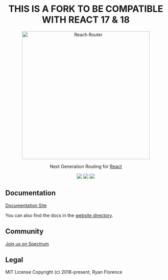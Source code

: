 <h1 align="center">THIS IS A FORK TO BE COMPATIBLE WITH REACT 17 & 18</h1>

<p align="center">
  <a href="https://reach.tech/router/">
    <img alt="Reach Router" src="./logo-horizontal.png" width="400">
  </a>
</p>

<p align="center">
  Next Generation Routing for <a href="https://facebook.github.io/react">React</a>
</p>

<p align="center">
  <a href="https://www.npmjs.com/package/@reach/router"><img src="https://img.shields.io/npm/v/@reach/router.svg?style=flat-square"></a>
  <a href="https://www.npmjs.com/package/@reach/router"><img src="https://img.shields.io/npm/dm/@reach/router.svg?style=flat-square"></a>
  <a href="https://travis-ci.org/reach/router"><img src="https://img.shields.io/travis/reach/router/master.svg?style=flat-square"></a>
</p>

## Documentation

[Documentation Site](https://reach.tech/router)

You can also find the docs in the [website directory](./website/src/markdown).

## Community

[Join us on Spectrum](https://spectrum.chat/reach)

## Legal

MIT License
Copyright (c) 2018-present, Ryan Florence
